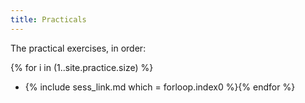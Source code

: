 ```yaml
---
title: Practicals
---
```


The practical exercises, in order:

{% for i in (1..site.practice.size) %}
 - {% include sess_link.md which = forloop.index0 %}{% endfor %}